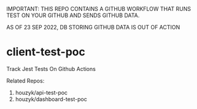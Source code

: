 IMPORTANT: THIS REPO CONTAINS A GITHUB WORKFLOW THAT RUNS TEST ON YOUR GITHUB AND SENDS GITHUB DATA. 

AS OF 23 SEP 2022, DB STORING GITHUB DATA IS OUT OF ACTION

# client-test-poc
Track Jest Tests On Github Actions

Related Repos: 
1. houzyk/api-test-poc
2. houzyk/dashboard-test-poc

